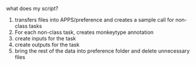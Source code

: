 what does my script?

1) transfers files into APPS/preference and creates a sample call for non-class tasks
2) For each non-class task, creates monkeytype annotation
3) create inputs for the task
4) create outputs for the task
5) bring the rest of the data into preference folder and delete unnecessary files